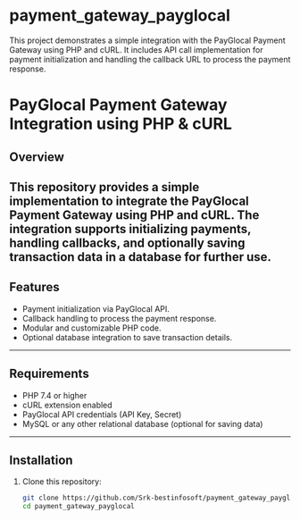 # payment_gateway_payglocal
This project demonstrates a simple integration with the PayGlocal Payment Gateway using PHP and cURL. It includes API call implementation for payment initialization and handling the callback URL to process the payment response.

# PayGlocal Payment Gateway Integration using PHP & cURL

## Overview
This repository provides a simple implementation to integrate the PayGlocal Payment Gateway using PHP and cURL. The integration supports initializing payments, handling callbacks, and optionally saving transaction data in a database for further use.
---

## Features
- Payment initialization via PayGlocal API.
- Callback handling to process the payment response.
- Modular and customizable PHP code.
- Optional database integration to save transaction details.

---

## Requirements
- PHP 7.4 or higher
- cURL extension enabled
- PayGlocal API credentials (API Key, Secret)
- MySQL or any other relational database (optional for saving data)


---

## Installation
1. Clone this repository:
   ```bash
   git clone https://github.com/Srk-bestinfosoft/payment_gateway_payglocal.git
   cd payment_gateway_payglocal

